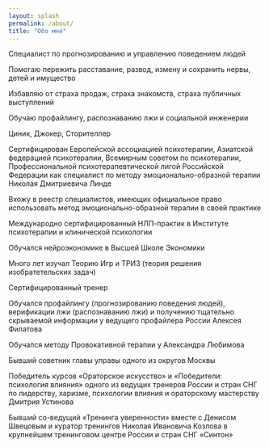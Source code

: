 ```yaml
---
layout: splash
permalink: /about/
title: "Обо мне"
---
```

Специалист по прогнозированию и управлению поведением людей

Помогаю пережить расставание, развод, измену и сохранить нервы, детей и имущество

Избавляю от страха продаж, страха знакомств, страха публичных выступлений

Обучаю профайлингу, распознаванию лжи и социальной инженерии

Циник, Джокер, Сторителлер

Сертифицирован Европейской ассоциацией психотерапии, Азиатской федерацией психотерапии, Всемирным советом по психотерапии, Профессиональной психотерапевтической лигой Российской Федерации как специалист по методу эмоционально-образной терапии Николая Дмитриевича Линде

Вхожу в реестр специалистов, имеющих официальное право использовать метод эмоционально-образной терапии в своей практике

Международно сертифицированный НЛП-практик в Институте психотерапии и клинической психологии

Обучался нейроэкономике в Высшей Школе Экономики

Много лет изучал Теорию Игр и ТРИЗ (теория решения изобратетельских задач)

Cертифицированный тренер

Обучался профайлингу (прогнозированию поведения людей), верификации лжи (распознаванию лжи) и получению тщательно скрываемой информации у ведущего профайлера России Алексея Филатова

Обучался методу Провокативной терапии у Александра Любимова

Бывший советник главы управы одного из округов Москвы

Победитель курсов «Ораторское искусство» и «Победители: психология влияния» одного из ведущих тренеров России и стран СНГ по лидерству, харизме, психологии влияния и ораторскому мастерству Дмитрия Устинова

Бывший со-ведущий «Тренинга уверенности» вместе с Денисом Швецовым и куратор тренингов Николая Ивановича Козлова в крупнейшем тренинговом центре России и стран СНГ «Синтон»
